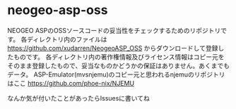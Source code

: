 # neogeo-asp-oss

NEOGEO ASPのOSSソースコードの妥当性をチェックするためのリポジトリです。
各ディレクトリ内のファイルは
https://github.com/xudarren/NeogeoASP_OSS
からダウンロードして登録したものです。
各ディレクトリ内の著作権情報及びライセンス情報はコピー元をそのまま登録したもので、妥当なものかどうかの保証はありません。あくまでもデータ。
ASP-Emulator(mvsnjemu)のコピー元と思われるnjemuのリポジトリはここ
https://github.com/phoe-nix/NJEMU

なんか気が付いたことがあったらIssuesに書いてね

